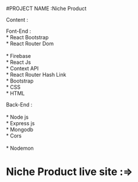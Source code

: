 #PROJECT NAME :Niche Product

Content : <br/>
  
Font-End : <br/> 
           * React Bootstrap<br/>
           * React Router Dom <br/>        
           * Firebase<br/>
           * React Js<br/>
           * Context API<br/>
           * React Router Hash Link<br/>
           * Bootstrap<br/>
           * CSS<br/>
           * HTML<br/>

Back-End : <br/>  
           * Node js<br/> 
           * Express js<br/> 
           * Mongodb <br/> 
           * Cors<br/>  
           * Nodemon <br/>  

# Niche Product live site  :=><br/>




